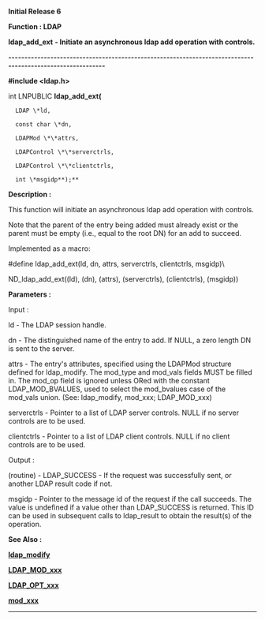 




<!--
 /\* Font Definitions \*/
 @font-face
 {font-family:Helv;
 panose-1:2 11 6 4 2 2 2 3 2 4;}
@font-face
 {font-family:"Cambria Math";
 panose-1:2 4 5 3 5 4 6 3 2 4;}
 /\* Style Definitions \*/
 p.MsoNormal, li.MsoNormal, div.MsoNormal
 {margin-top:0cm;
 margin-right:0cm;
 margin-bottom:8.0pt;
 margin-left:0cm;
 line-height:107%;
 font-size:11.0pt;
 font-family:"Calibri",sans-serif;}
.MsoChpDefault
 {font-size:11.0pt;}
.MsoPapDefault
 {margin-bottom:8.0pt;
 line-height:107%;}
 /\* Page Definitions \*/
 @page WordSection1
 {size:612.0pt 792.0pt;
 margin:72.0pt 72.0pt 72.0pt 72.0pt;}
div.WordSection1
 {page:WordSection1;}
-->




**Initial Release 6**



**Function : LDAP**



**ldap\_add\_ext** **- Initiate
an asynchronous ldap add operation with controls.**


**----------------------------------------------------------------------------------------------------------**



**#include <ldap.h>**



int
LNPUBLIC **ldap\_add\_ext(**  

      LDAP \*ld,  

      const char \*dn,  

      LDAPMod \*\*attrs,  

      LDAPControl \*\*serverctrls,  

      LDAPControl \*\*clientctrls,  

      int \*msgidp**);**



**Description :**



This
function will initiate an asynchronous ldap add operation with controls.


 


Note that
the parent of the entry being added must already exist or the parent must be
empty (i.e., equal to the root DN) for an add to succeed.


 


Implemented
as a macro:


 


#define
ldap\_add\_ext(ld, dn, attrs, serverctrls, clientctrls, msgidp)\


             
ND\_ldap\_add\_ext((ld), (dn), (attrs), (serverctrls), (clientctrls), (msgidp))


 


**Parameters :**



Input :  

ld  -  The LDAP session handle.  

  

dn  -  The distinguished name of the entry to add.  If NULL, a zero length DN
is sent to the server.  

  

attrs  -  The entry's attributes, specified using the LDAPMod structure defined
for ldap\_modify. The mod\_type and mod\_vals fields MUST be filled in.  The
mod\_op field is ignored unless ORed with the constant LDAP\_MOD\_BVALUES, used to
select the mod\_bvalues case of the mod\_vals union. (See: ldap\_modify, mod\_xxx;
LDAP\_MOD\_xxx)  

  

serverctrls  -  Pointer to a list of LDAP server controls. NULL if no server
controls are to be used.  

  

clientctrls  -  Pointer to a list of LDAP client controls.  NULL if no client
controls are to be used.  

  




Output :  

(routine)  -  LDAP\_SUCCESS  - If the request was successfully sent, or another
LDAP result code if not.  

  

  

msgidp  -  Pointer to the message id of the request if the call succeeds. The
value is undefined if a value other than LDAP\_SUCCESS is returned.   This ID
can be used in subsequent calls to ldap\_result to obtain the result(s) of the
operation.  

  




 **See Also :**


**[ldap\_modify](notes:///8525872100478C66/61FD4E9848264AD28525620B006BA8BD/8A4248301D5126A885256F5C00488A58)**


**[LDAP\_MOD\_xxx](LDAP_MOD_xxx.md)**


**[LDAP\_OPT\_xxx](LDAP_OPT_xxx.md)**


**[mod\_xxx](notes:///8525872100478C66/61FD4E9848264AD28525620B006BA8BD/982355D82C2BB9E585256ACE006C08CC)**



----------------------------------------------------------------------------------------------------------


 





